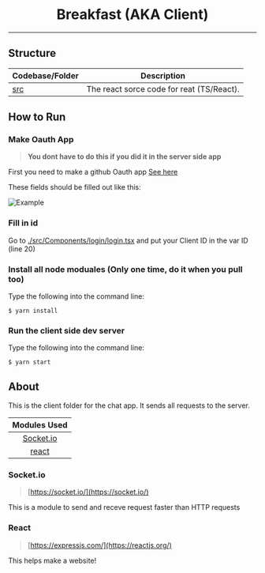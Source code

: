 <h1 align="center">Breakfast (AKA Client)</h1>

---

## Structure

| Codebase/Folder               |                   Description                    |
| :--------------------- | :----------------------------------------------: |
| [src](src) | The react sorce code for reat (TS/React). |

## How to Run

### Make Oauth App
> **You dont have to do this if you did it in the server side app**

First you need to make a github Oauth app [See here](https://docs.github.com/en/developers/apps/authorizing-oauth-apps)

These fields should be filled out like this:

![Example](https://cdn.discordapp.com/attachments/838071390175232050/838071399808630794/unknown.png)

### Fill in id
Go to [./src/Components/login/login.tsx](/src/Components/login/login.tsx) and put your Client ID in the var ID (line 20)

### Install all node moduales (Only one time, do it when you pull too)

Type the following into the command line:
```console
$ yarn install
``` 

### Run the client side dev server

Type the following into the command line:
```console
$ yarn start
``` 

## About

This is the client folder for the chat app. It sends all requests to the server.

| Modules Used |
| :---------------------: |
| [Socket.io](#socketio) |
| [react](#react) |

### Socket.io 

> [https://socket.io/](https://socket.io/)

This is a module to send and receve request faster than HTTP requests

### React

> [https://expressjs.com/](https://reactjs.org/)

This helps make a website!
